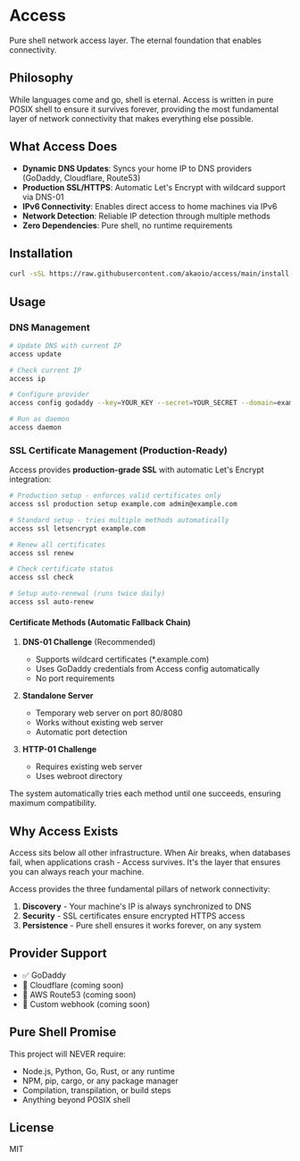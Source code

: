 # Access

Pure shell network access layer. The eternal foundation that enables connectivity.

## Philosophy

While languages come and go, shell is eternal. Access is written in pure POSIX shell to ensure it survives forever, providing the most fundamental layer of network connectivity that makes everything else possible.

## What Access Does

- **Dynamic DNS Updates**: Syncs your home IP to DNS providers (GoDaddy, Cloudflare, Route53)
- **Production SSL/HTTPS**: Automatic Let's Encrypt with wildcard support via DNS-01
- **IPv6 Connectivity**: Enables direct access to home machines via IPv6
- **Network Detection**: Reliable IP detection through multiple methods
- **Zero Dependencies**: Pure shell, no runtime requirements

## Installation

```bash
curl -sSL https://raw.githubusercontent.com/akaoio/access/main/install.sh | bash
```

## Usage

### DNS Management
```bash
# Update DNS with current IP
access update

# Check current IP
access ip

# Configure provider
access config godaddy --key=YOUR_KEY --secret=YOUR_SECRET --domain=example.com

# Run as daemon
access daemon
```

### SSL Certificate Management (Production-Ready)

Access provides **production-grade SSL** with automatic Let's Encrypt integration:

```bash
# Production setup - enforces valid certificates only
access ssl production setup example.com admin@example.com

# Standard setup - tries multiple methods automatically
access ssl letsencrypt example.com

# Renew all certificates
access ssl renew

# Check certificate status
access ssl check

# Setup auto-renewal (runs twice daily)
access ssl auto-renew
```

#### Certificate Methods (Automatic Fallback Chain)

1. **DNS-01 Challenge** (Recommended)
   - Supports wildcard certificates (*.example.com)
   - Uses GoDaddy credentials from Access config automatically
   - No port requirements

2. **Standalone Server**
   - Temporary web server on port 80/8080
   - Works without existing web server
   - Automatic port detection

3. **HTTP-01 Challenge**
   - Requires existing web server
   - Uses webroot directory

The system automatically tries each method until one succeeds, ensuring maximum compatibility.

## Why Access Exists

Access sits below all other infrastructure. When Air breaks, when databases fail, when applications crash - Access survives. It's the layer that ensures you can always reach your machine.

Access provides the three fundamental pillars of network connectivity:
1. **Discovery** - Your machine's IP is always synchronized to DNS
2. **Security** - SSL certificates ensure encrypted HTTPS access
3. **Persistence** - Pure shell ensures it works forever, on any system

## Provider Support

- ✅ GoDaddy
- 🚧 Cloudflare (coming soon)
- 🚧 AWS Route53 (coming soon)
- 🚧 Custom webhook (coming soon)

## Pure Shell Promise

This project will NEVER require:
- Node.js, Python, Go, Rust, or any runtime
- NPM, pip, cargo, or any package manager  
- Compilation, transpilation, or build steps
- Anything beyond POSIX shell

## License

MIT